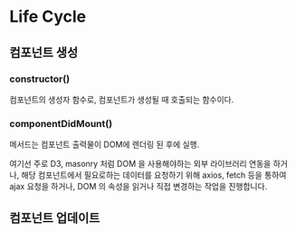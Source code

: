 # Life Cycle

## 컴포넌트 생성

### constructor() 

컴포넌트의 생성자 함수로, 컴포넌트가 생성될 때 호출되는 함수이다. 

### componentDidMount() 

메서드는 컴포넌트 출력물이 DOM에 렌더링 된 후에 실행. 

여기선 주로 D3, masonry 처럼 DOM 을 사용해야하는 외부 라이브러리 연동을 하거나, 해당 컴포넌트에서 필요로하는 데이터를 요청하기 위해 axios, fetch 등을 통하여 ajax 요청을 하거나, DOM 의 속성을 읽거나 직접 변경하는 작업을 진행합니다.

## 컴포넌트 업데이트 